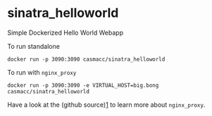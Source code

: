 # sinatra_helloworld

Simple Dockerized Hello World Webapp

To run standalone

    docker run -p 3090:3090 casmacc/sinatra_helloworld

To run with `nginx_proxy`

    docker run -p 3090:3090 -e VIRTUAL_HOST=big.bong casmacc/sinatra_helloworld

Have a look at the (github source)[1] to learn more about `nginx_proxy`.

[1]: https://github.com/casmacc/nginx_proxy

